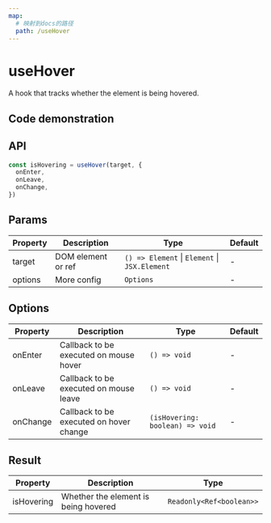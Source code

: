 ```yaml
---
map:
  # 映射到docs的路径
  path: /useHover
---
```


# useHover

A hook that tracks whether the element is being hovered.

## Code demonstration

<demo src="useHover/demo.vue"
  language="vue"
  title="Basic usage"
  desc="Use ref to set element that needs monitoring."> </demo>

## API

```javascript
const isHovering = useHover(target, {
  onEnter,
  onLeave,
  onChange,
})
```

## Params

| Property | Description        | Type                                          | Default |
| -------- | ------------------ | --------------------------------------------- | ------- |
| target   | DOM element or ref | `() => Element` \| `Element` \| `JSX.Element` | -       |
| options  | More config        | `Options`                                     | -       |

## Options

| Property | Description                             | Type                            | Default |
| -------- | --------------------------------------- | ------------------------------- | ------- |
| onEnter  | Callback to be executed on mouse hover  | `() => void`                    | -       |
| onLeave  | Callback to be executed on mouse leave  | `() => void`                    | -       |
| onChange | Callback to be executed on hover change | `(isHovering: boolean) => void` | -       |

## Result

| Property   | Description                          | Type                     |
| ---------- | ------------------------------------ | ------------------------ |
| isHovering | Whether the element is being hovered | `Readonly<Ref<boolean>>` |
